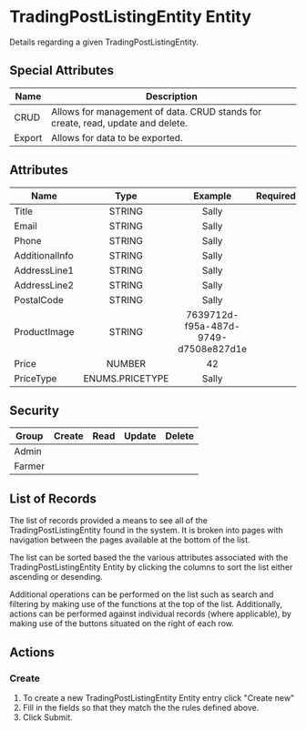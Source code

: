 <!--
@bot-written

WARNING AND NOTICE
Any access, download, storage, and/or use of this source code is subject to the terms and conditions of the
Full Software Licence as accepted by you before being granted access to this source code and other materials,
the terms of which can be accessed on the Codebots website at https://codebots.com/full-software-licence. Any
commercial use in contravention of the terms of the Full Software Licence may be pursued by Codebots through
licence termination and further legal action, and be required to indemnify Codebots for any loss or damage,
including interest and costs. You are deemed to have accepted the terms of the Full Software Licence on any
access, download, storage, and/or use of this source code.

BOT WARNING
This file is bot-written.
Any changes out side of "protected regions" will be lost next time the bot makes any changes.
-->

# TradingPostListingEntity Entity

Details regarding a given TradingPostListingEntity.


## Special Attributes
| Name | Description |
| ---- | ---- |
| CRUD | Allows for management of data. CRUD stands for create, read, update and delete. |
| Export | Allows for data to be exported. |

## Attributes
| Name | Type | Example | Required | Rules | Description |
| ---- | :----: | :--------: | :-----: | ----- | ----- |
| Title | STRING | Sally | <i class="fa fa-times"> | <ul></ul> |  | 
| Email | STRING | Sally | <i class="fa fa-times"> | <ul></ul> |  | 
| Phone | STRING | Sally | <i class="fa fa-times"> | <ul></ul> |  | 
| AdditionalInfo | STRING | Sally | <i class="fa fa-times"> | <ul></ul> |  | 
| AddressLine1 | STRING | Sally | <i class="fa fa-times"> | <ul></ul> |  | 
| AddressLine2 | STRING | Sally | <i class="fa fa-times"> | <ul></ul> |  | 
| PostalCode | STRING | Sally | <i class="fa fa-times"> | <ul></ul> |  | 
| ProductImage | STRING | 7639712d-f95a-487d-9749-d7508e827d1e | <i class="fa fa-times"> | <ul></ul> |  | 
| Price | NUMBER | 42 | <i class="fa fa-times"> | <ul></ul> |  | 
| PriceType | ENUMS.PRICETYPE | Sally | <i class="fa fa-times"> | <ul></ul> |  | 


## Security
| Group  | Create | Read | Update | Delete |
| ---- | :----: | :----:  | :----:  | :----:  |
| Admin | <i class="fa fa-times"> | <i class="fa fa-check"> | <i class="fa fa-check"> | <i class="fa fa-check"> |
| Farmer | <i class="fa fa-check"> | <i class="fa fa-check"> | <i class="fa fa-check"> | <i class="fa fa-check"> |

## List of Records

The list of records provided a means to see all of the TradingPostListingEntity found in the system. It is broken into pages with navigation between the pages available at the bottom of the list.

The list can be sorted based the the various attributes associated with the TradingPostListingEntity Entity by clicking the columns to sort the list either ascending or desending.

Additional operations can be performed on the list such as search and filtering by making use of the functions at the top of the list. Additionally, actions can be performed against individual records (where applicable),
by making use of the buttons situated on the right of each row.

## Actions
### Create

1. To create a new TradingPostListingEntity Entity entry click "Create new"
2. Fill in the fields so that they match the the rules defined above.
3. Click Submit.